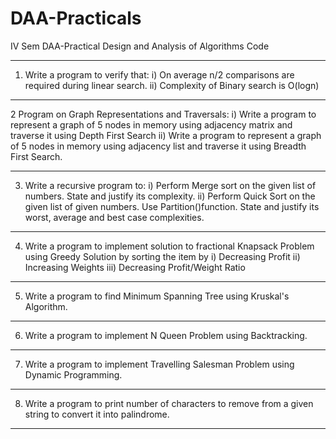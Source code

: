 # DAA-Practicals
IV Sem DAA-Practical Design and Analysis of Algorithms Code

_________________________________________________________________________________________________________________________________

1. Write a program to verify that:
i) On average n/2 comparisons are required during linear search. 
ii) Complexity of Binary search is O(logn)

_________________________________________________________________________________________________________________________________

2 Program on Graph Representations and Traversals: 
i) Write a program to represent a graph of 5 nodes in memory using adjacency matrix and traverse it using Depth First Search 
ii) Write a program to represent a graph of 5 nodes in memory using adjacency list and traverse it using Breadth First Search.

_________________________________________________________________________________________________________________________________

3. Write a recursive program to:
i) Perform Merge sort on the given list of numbers. State and justify its complexity.
ii) Perform Quick Sort on the given list of given numbers. Use Partition()function.
State and justify its worst, average and best case complexities.

_________________________________________________________________________________________________________________________________

4. Write a program to implement solution to fractional Knapsack Problem using
Greedy Solution by sorting the item by
i) Decreasing Profit
ii) Increasing Weights
iii) Decreasing Profit/Weight Ratio

_________________________________________________________________________________________________________________________________

5. Write a program to find Minimum Spanning Tree using Kruskal's Algorithm.
_________________________________________________________________________________________________________________________________

6. Write a program to implement N Queen Problem using Backtracking. 

_________________________________________________________________________________________________________________________________

7. Write a program to implement Travelling Salesman Problem using Dynamic Programming.

_________________________________________________________________________________________________________________________________

8. Write a program to print number of characters to remove from a given string to convert it into palindrome.

_________________________________________________________________________________________________________________________________
